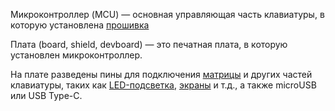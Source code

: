 Микроконтроллер (MCU) — основная управляющая часть клавиатуры, в которую установлена [прошивка](/firmware/firmware.md)

Плата (board, shield, devboard) — это печатная плата, в которую установлен микроконтроллер.

На плате разведены пины для подключения [матрицы](/hardware/matrix.md) и других частей клавиатуры, таких как [LED-подсветка](/hardware/led.md), [экраны](/hardware/screens.md) и т.д., а также microUSB или USB Type-C.
